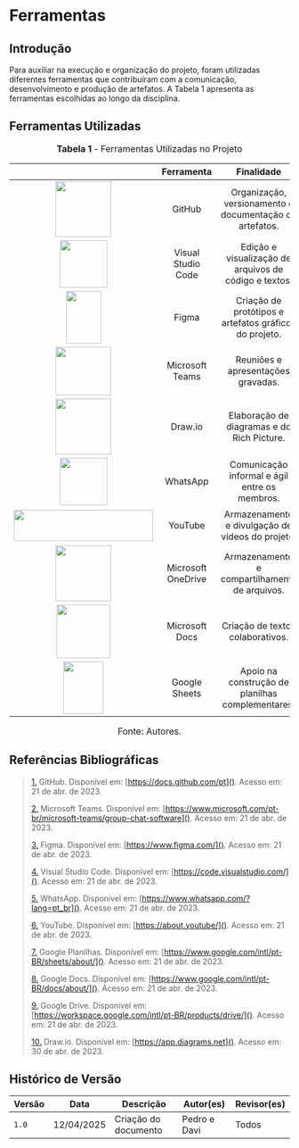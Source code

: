 # Ferramentas

## Introdução

Para auxiliar na execução e organização do projeto, foram utilizadas diferentes ferramentas que contribuíram com a comunicação, desenvolvimento e produção de artefatos. A Tabela 1 apresenta as ferramentas escolhidas ao longo da disciplina.

## Ferramentas Utilizadas

<font size="3"><p style="text-align: center"><b>Tabela 1</b> - Ferramentas Utilizadas no Projeto</p></font>

|                                                                                                                           |         Ferramenta         |                              Finalidade                              |
| :-----------------------------------------------------------------------------------------------------------------------: | :------------------------: | :------------------------------------------------------------------: |
| <img src="https://github.com/Requisitos-de-Software/2025.1-MeuSUSDigital/raw/main/docs/assets/ferramentas/github.png" style="height:100px;width:100px"> | GitHub | Organização, versionamento e documentação de artefatos. |
| <img src="https://github.com/Requisitos-de-Software/2025.1-MeuSUSDigital/raw/main/docs/assets/ferramentas/vscode.png" style="height:85px;width:85px"> | Visual Studio Code | Edição e visualização de arquivos de código e textos. |
| <img src="https://github.com/Requisitos-de-Software/2025.1-MeuSUSDigital/raw/main/docs/assets/ferramentas/figma.png" style="height:94px;width:63px"> | Figma | Criação de protótipos e artefatos gráficos do projeto. |
| <img src="https://github.com/Requisitos-de-Software/2025.1-MeuSUSDigital/raw/main/docs/assets/ferramentas/teams.png" style="height:87px;width:100px"> | Microsoft Teams | Reuniões e apresentações gravadas. |
| <img src="https://github.com/Requisitos-de-Software/2025.1-MeuSUSDigital/raw/main/docs/assets/ferramentas/drawio.png" style="height:100px;width:100px"> | Draw.io | Elaboração de diagramas e do Rich Picture. |
| <img src="https://github.com/Requisitos-de-Software/2025.1-MeuSUSDigital/raw/main/docs/assets/ferramentas/whatsapp.png" style="height:85px;width:85px"> | WhatsApp | Comunicação informal e ágil entre os membros. |
| <img src="https://github.com/Requisitos-de-Software/2025.1-MeuSUSDigital/raw/main/docs/assets/ferramentas/youtube.png" style="height:56px;width:250px"> | YouTube | Armazenamento e divulgação de vídeos do projeto. |
| <img src="https://github.com/Requisitos-de-Software/2025.1-MeuSUSDigital/raw/main/docs/assets/ferramentas/onedrive2.png" style="height:100px;width:100px"> | Microsoft OneDrive | Armazenamento e compartilhamento de arquivos. |
| <img src="https://github.com/Requisitos-de-Software/2025.1-MeuSUSDigital/raw/main/docs/assets/ferramentas/gdocs.png" style="height:96px;width:96px"> | Microsoft Docs | Criação de textos colaborativos. |
| <img src="https://github.com/Requisitos-de-Software/2025.1-MeuSUSDigital/raw/main/docs/assets/ferramentas/gsheets.png" style="height:94px;width:72px"> | Google Sheets | Apoio na construção de planilhas complementares. |

<font size="3"><p style="text-align: center">Fonte: Autores.</p></font>

## Referências Bibliográficas

> <a id="FRM1" href="#anchor_1">1.</a> GitHub. Disponível em: [https://docs.github.com/pt](). Acesso em: 21 de abr. de 2023.  
>
> <a id="FRM2" href="#anchor_2">2.</a> Microsoft Teams. Disponível em: [https://www.microsoft.com/pt-br/microsoft-teams/group-chat-software](). Acesso em: 21 de abr. de 2023.  
>
> <a id="FRM3" href="#anchor_3">3.</a> Figma. Disponível em: [https://www.figma.com/](). Acesso em: 21 de abr. de 2023.  
>
> <a id="FRM5" href="#anchor_5">4.</a> Visual Studio Code. Disponível em: [https://code.visualstudio.com/](). Acesso em: 21 de abr. de 2023.  
>
> <a id="FRM6" href="#anchor_6">5.</a> WhatsApp. Disponível em: [https://www.whatsapp.com/?lang=pt_br](). Acesso em: 21 de abr. de 2023.  
>
> <a id="FRM7" href="#anchor_7">6.</a> YouTube. Disponível em: [https://about.youtube/](). Acesso em: 21 de abr. de 2023.  
>
> <a id="FRM8" href="#anchor_8">7.</a> Google Planilhas. Disponível em: [https://www.google.com/intl/pt-BR/sheets/about/](). Acesso em: 21 de abr. de 2023.  
>
> <a id="FRM9" href="#anchor_9">8.</a> Google Docs. Disponível em: [https://www.google.com/intl/pt-BR/docs/about/](). Acesso em: 21 de abr. de 2023.  
>
> <a id="FRM10" href="#anchor_10">9.</a> Google Drive. Disponível em: [https://workspace.google.com/intl/pt-BR/products/drive/](). Acesso em: 21 de abr. de 2023.  
>
> <a id="FRM11" href="#anchor_11">10.</a> Draw.io. Disponível em: [https://app.diagrams.net](). Acesso em: 30 de abr. de 2023.  

## Histórico de Versão

| Versão | Data       | Descrição                          | Autor(es)     | Revisor(es) |
|--------|------------|------------------------------------|---------------|-------------|
| `1.0`  | 12/04/2025 | Criação do documento               | Pedro e Davi  | Todos       |
